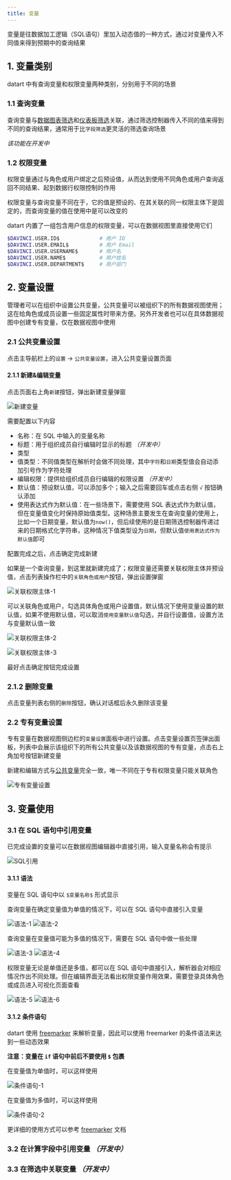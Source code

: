 ```yaml
---
title: 变量
---
```


变量是往数据加工逻辑（SQL语句）里加入动态值的一种方式，通过对变量传入不同值来得到预期中的查询结果

## 1. 变量类别

datart 中有查询变量和权限变量两种类别，分别用于不同的场景

### 1.1 查询变量

查询变量与[数据图表筛选](datachart#1-2-2-筛选)和[仪表板筛选](dashboard#2-1-4-筛选组件)关联，通过筛选控制器传入不同的值来得到不同的查询结果，通常用于比`字段筛选`更灵活的筛选查询场景

*该功能在开发中*

### 1.2 权限变量

权限变量通过与角色或用户绑定之后预设值，从而达到使用不同角色或用户查询返回不同结果、起到数据行权限控制的作用

权限变量与查询变量不同在于，它的值是预设的、在其关联的同一权限主体下是固定的，而查询变量的值在使用中是可以改变的

datart 内置了一组包含用户信息的权限变量，可以在数据视图里直接使用它们

```bash
$DAVINCI.USER.ID$             # 用户 ID
$DAVINCI.USER.EMAIL$          # 用户 Email
$DAVINCI.USER.USERNAME$       # 用户名
$DAVINCI.USER.NAME$           # 用户姓名
$DAVINCI.USER.DEPARTMENT$     # 用户部门
```

## 2. 变量设置

管理者可以在组织中设置公共变量，公共变量可以被组织下的所有数据视图使用；这在给角色或成员设置一些固定属性时带来方便。另外开发者也可以在具体数据视图中创建专有变量，仅在数据视图中使用

### 2.1 公共变量设置

点击主导航栏上的`设置` -> `公共变量设置`，进入公共变量设置页面

#### 2.1.1 新建&编辑变量

点击页面右上角`新建`按钮，弹出新建变量弹窗

![新建变量](/datart-docs/images/variable/2-1-1-1.png)

需要配置以下内容

- 名称：在 SQL 中输入的变量名称
- 标题：用于组织成员自行编辑时显示的标题 *（开发中）*
- 类型
- 值类型：不同值类型在解析时会做不同处理，其中`字符`和`日期`类型值会自动添加引号作为字符处理
- 编辑权限：提供给组织成员自行编辑的权限设置 *（开发中）*
- 默认值：预设默认值，可以添加多个；输入之后需要回车或点击右侧 `√` 按钮确认添加
- 使用表达式作为默认值：在一些场景下，需要使用 SQL 表达式作为默认值，但在变量值变化时保持原始值类型。这种场景主要发生在查询变量的使用上，比如一个日期变量，默认值为`now()`，但后续使用的是日期筛选控制器传递过来的日期格式化字符串，这种情况下值类型设为`日期`，但默认值`使用表达式作为默认值`即可

配置完成之后，点击确定完成新建

如果是一个查询变量，到这里就新建完成了；权限变量还需要关联权限主体并预设值，点击列表操作栏中的`关联角色或用户`按钮，弹出设置弹窗

![关联权限主体-1](/datart-docs/images/variable/2-1-1-2.png)

可以关联角色或用户，勾选具体角色或用户设置值，默认情况下使用变量设置的默认值，如果不使用默认值，可以取消`使用变量默认值`勾选，并自行设置值，设置方法与变量默认值一致

![关联权限主体-2](/datart-docs/images/variable/2-1-1-3.png)

![关联权限主体-3](/datart-docs/images/variable/2-1-1-4.png)

最好点击确定按钮完成设置

### 2.1.2 删除变量

点击变量列表右侧的`删除`按钮，确认对话框后永久删除该变量

### 2.2 专有变量设置

专有变量在数据视图侧边栏的`变量设置`面板中进行设置。点击变量设置页签弹出面板，列表中会展示该组织下的所有公共变量以及该数据视图的专有变量，点击右上角加号按钮新建变量

新建和编辑方式与[公共变量](variable#2-1-公共变量设置)完全一致，唯一不同在于专有权限变量只能关联角色

![专有变量设置](/datart-docs/images/variable/2-2-1-1.png)

## 3. 变量使用

### 3.1 在 SQL 语句中引用变量

已完成设置的变量可以在数据视图编辑器中直接引用，输入变量名称会有提示

![SQL引用](/datart-docs/images/variable/3-1-1.png)

#### 3.1.1 语法

变量在 SQL 语句中以 `$变量名称$` 形式显示

查询变量在确定变量值为单值的情况下，可以在 SQL 语句中直接引入变量

![语法-1](/datart-docs/images/variable/3-1-1-1.png)
![语法-2](/datart-docs/images/variable/3-1-1-2.png)

查询变量在变量值可能为多值的情况下，需要在 SQL 语句中做一些处理

![语法-3](/datart-docs/images/variable/3-1-1-3.png)
![语法-4](/datart-docs/images/variable/3-1-1-4.png)

权限变量无论是单值还是多值，都可以在 SQL 语句中直接引入，解析器会对相应情况作出不同处理。但在编辑界面无法看出权限变量作用效果，需要登录具体角色或成员进入可视化页面查看

![语法-5](/datart-docs/images/variable/3-1-1-5.png)
![语法-6](/datart-docs/images/variable/3-1-1-6.png)

#### 3.1.2 条件语句

datart 使用 [freemarker](https://freemarker.apache.org/) 来解析变量，因此可以使用 freemarker 的条件语法来达到一些动态效果

**注意：变量在 `if` 语句中前后不要使用 `$` 包裹**

在变量值为单值时，可以这样使用

![条件语句-1](/datart-docs/images/variable/3-1-2-1.png)

在变量值为多值时，可以这样使用

![条件语句-2](/datart-docs/images/variable/3-1-2-2.png)

更详细的使用方式可以参考 [freemarker](https://freemarker.apache.org/docs/dgui_template_exp.html#dgui_template_exp_comparison) 文档

### 3.2 在计算字段中引用变量 *（开发中）*

### 3.3 在筛选中关联变量 *（开发中）*